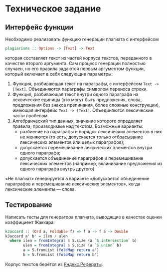 Техническое задание
===================

Интерфейс функции
-----------------

Необходимо реализовать функцию генерации плагиата с интерфейсом
```haskell
plagiarisms :: Options -> [Text] -> Text
```
которая составляет текст из частей корпуса текстов, переданного в качестве второго аргумента. Сам процесс генерации полностью случаен, но его правила задаются первым аргументом функции, который включает в себя следующие параметры:

1. Функция, разбивающая текст на параграфы, с интерфейсом `Text -> [Text]`. Объединяются параграфы символом переноса строки.
1. Функция, разбивающая текст внутри одного параграфа на лексические единицы (это могут быть предложения, слова, предложения без знаков препинания, более сложные конструкции), имеющая интерфейс `Text -> [Text]`. Объединяются лексические части пробелом.
1. Алгебраический тип данных, значение которого определяет правила, производимые над текстом. Возможные варианты:
    - разбиение на параграфы и порядок лексических элементов в них не меняются (то есть, допускается только отбрасывание лексических элементов или целых параграфов);
    - допускается перемешивание лексических элементов внутри одного параграфа;
    - допускается объединение параграфов и перемешивание лексических элементов (например, вклинивание предложения из одного параграфа внутрь другого).
    
&laquo;Не плагиат&raquo; генерируется в варианте &laquo;допускается объединение параграфов и перемешивание лексических элементов&raquo;, когда лексические элементы &mdash; слова.  

Тестирование
------------

Написать тесты для генератора плагиата, выводящие в качестве оценки коэффициент Жаккара:
```haskell
kJaccard :: (Ord a, Foldable f) => f a -> f a -> Double
kJaccard a' b' = ilen / ulen
  where ilen = fromIntegral $ S.size (a `S.intersection` b)
        ulen = fromIntegral $ S.size (a `S.union` b)
        a = S.fromList (foldMap return a')
        b = S.fromList (foldMap return b')
```
Корпус текстов берётся из [Яндекс.Рефераты](https://yandex.ru/referats/).
